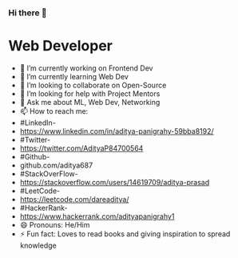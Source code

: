 ### Hi there 👋
# Web Developer

- 🔭 I’m currently working on Frontend Dev
- 🌱 I’m currently learning Web Dev
- 👯 I’m looking to collaborate on Open-Source
- 🤔 I’m looking for help with Project Mentors
- 💬 Ask me about ML, Web Dev, Networking
- 📫 How to reach me: 
- #LinkedIn-
-  https://www.linkedin.com/in/aditya-panigrahy-59bba8192/ 
- #Twitter- 
- https://twitter.com/AdityaP84700564 
- #Github- 
- github.com/aditya687 
- #StackOverFlow- 
- https://stackoverflow.com/users/14619709/aditya-prasad 
- #LeetCode- 
- https://leetcode.com/dareaditya/ 
- #HackerRank- 
- https://www.hackerrank.com/adityapanigrahy1 
- 😄 Pronouns: He/Him
- ⚡ Fun fact: Loves to read books and giving inspiration to spread knowledge

<!--
**aditya687/aditya687** is a ✨ _special_ ✨ repository because its `README.md` (this file) appears on your GitHub profile.

Here are some ideas to get you started:

- 🔭 I’m currently working on ...
- 🌱 I’m currently learning ...
- 👯 I’m looking to collaborate ...
- 🤔 I’m looking for help with ...
- 💬 Ask me about ...
- 📫 How to reach me: ...
- 😄 Pronouns: ...
- ⚡ Fun fact: ...
-->

